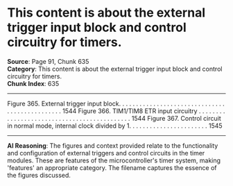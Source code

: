# This content is about the external trigger input block and control circuitry for timers.

**Source**: Page 91, Chunk 635  
**Category**: This content is about the external trigger input block and control circuitry for timers.  
**Chunk Index**: 635

---

Figure 365. External trigger input block. . . . . . . . . . . . . . . . . . . . . . . . . . . . . . . . . . . . . . . . . . . . . . . 1544
Figure 366. TIM1/TIM8 ETR input circuitry . . . . . . . . . . . . . . . . . . . . . . . . . . . . . . . . . . . . . . . . . . . . 1544
Figure 367. Control circuit in normal mode, internal clock divided by 1. . . . . . . . . . . . . . . . . . . . . . . 1545

---

**AI Reasoning**: The figures and context provided relate to the functionality and configuration of external triggers and control circuits in the timer modules. These are features of the microcontroller's timer system, making 'features' an appropriate category. The filename captures the essence of the figures discussed.
